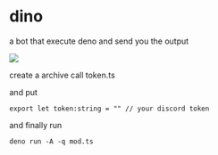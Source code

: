 # dino


a bot that execute deno and send you the output

<img src="https://media.discordapp.net/attachments/809999884820021252/833451113427501116/unknown.png">

create a archive call token.ts

and put

```
export let token:string = "" // your discord token
```

and finally run
```
deno run -A -q mod.ts
```


